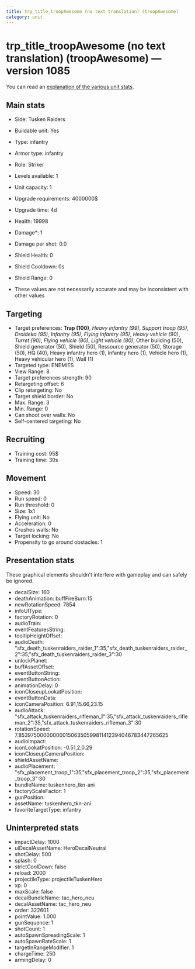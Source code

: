 ```yaml
---
title: trp_title_troopAwesome (no text translation) (troopAwesome)
category: unit
---
```


# trp_title_troopAwesome (no text translation) (troopAwesome) — version 1085

You can read an [explanation  of the various unit stats](unitexplained.md).

## Main stats

  * Side: Tusken Raiders
  * Buildable unit: Yes
  * Type: infantry
  * Armor type: infantry
  * Role: Striker
  * Levels available: 1
  * Unit capacity: 1
  * Upgrade requirements: 4000000$
  * Upgrade time: 4d
  * Health: 19998
  * Damage*: 1
  * Damage per shot: 0.0
  * Shield Health: 0
  * Shield Cooldown: 0s
  * Shield Range: 0

* These values are not necessarily accurate and may be inconsistent with other values

## Targeting

  * Target preferences: **Trap (100)**, _Heavy infantry (99)_, _Support troop (95)_, _Droideka (95)_, _Infantry (95)_, _Flying infantry (95)_, _Heavy vehicle (90)_, _Turret (90)_, _Flying vehicle (80)_, _Light vehicle (80)_, Other building (50), Shield generator (50), Shield (50), Ressource generator (50), Storage (50), HQ (40), Heavy infantry hero (1), Infantry hero (1), Vehicle hero (1), Heavy vehicular hero (1), Wall (1)
  * Targeted type: ENEMIES
  * View Range: 8
  * Target preferences strength: 90
  * Retargeting offset: 6
  * Clip retargeting: No
  * Target shield border: No
  * Max. Range: 3
  * Min. Range: 0
  * Can shoot over walls: No
  * Self-centered targeting: No

## Recruiting

  * Training cost: 95$
  * Training time: 30s

## Movement

  * Speed: 30
  * Run speed: 0
  * Run threshold: 0
  * Size: 1x1
  * Flying unit: No
  * Acceleration: 0
  * Crushes walls: No
  * Target locking: No
  * Propensity to go around obstacles: 1

## Presentation stats

These graphical elements shouldn't interfere with gameplay and can safely be ignored.

  * decalSize: 160
  * deathAnimation: buffFireBurn:15
  * newRotationSpeed: 7854
  * infoUIType: 
  * factoryRotation: 0
  * audioTrain: 
  * eventFeaturesString: 
  * tooltipHeightOffset: 
  * audioDeath: "sfx_death_tuskenraiders_raider_1":35,"sfx_death_tuskenraiders_raider_2":35,"sfx_death_tuskenraiders_raider_3":30
  * unlockPlanet: 
  * buffAssetOffset: 
  * eventButtonString: 
  * eventButtonAction: 
  * animationDelay: 0
  * iconCloseupLookatPosition: 
  * eventButtonData: 
  * iconCameraPosition: 6.91,15.66,23.15
  * audioAttack: "sfx_attack_tuskenraiders_rifleman_1":35,"sfx_attack_tuskenraiders_rifleman_2":35,"sfx_attack_tuskenraiders_rifleman_3":30
  * rotationSpeed: 7.8539750000000001506350599811412394046783447265625
  * audioImpact: 
  * iconLookatPosition: -0.51,2,0.29
  * iconCloseupCameraPosition: 
  * shieldAssetName: 
  * audioPlacement: "sfx_placement_troop_1":35,"sfx_placement_troop_2":35,"sfx_placement_troop_3":30
  * bundleName: tuskenhero_tkn-ani
  * factoryScaleFactor: 1
  * gunPosition: 
  * assetName: tuskenhero_tkn-ani
  * favoriteTargetType: infantry

## Uninterpreted stats

  * impactDelay: 1000
  * uiDecalAssetName: HeroDecalNeutral
  * shotDelay: 500
  * splash: 0
  * strictCoolDown: false
  * reload: 2000
  * projectileType: projectileTuskenHero
  * xp: 0
  * maxScale: false
  * decalBundleName: tac_hero_neu
  * decalAssetName: tac_hero_neu
  * order: 322601
  * pointValue: 1.000
  * gunSequence: 1
  * shotCount: 1
  * autoSpawnSpreadingScale: 1
  * autoSpawnRateScale: 1
  * targetInRangeModifier: 1
  * chargeTime: 250
  * armingDelay: 0

